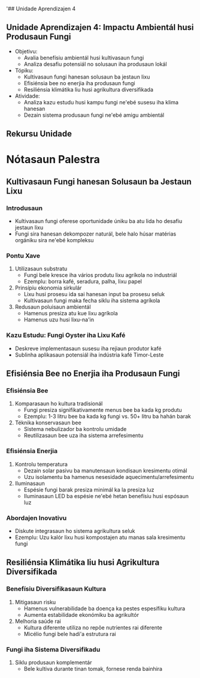 '## Unidade Aprendizajen 4

## Unidade Aprendizajen 4: Impactu Ambientál husi Produsaun Fungi 
- Objetivu:
  * Avalia benefísiu ambientál husi kultivasaun fungi
  * Analiza desafiu potensiál no solusaun iha produsaun lokál
- Tópiku:
  * Kultivasaun fungi hanesan solusaun ba jestaun lixu
  * Efisiénsia bee no enerjia iha produsaun fungi
  * Resiliénsia klimátika liu husi agrikultura diversifikada
- Atividade:
  * Analiza kazu estudu husi kampu fungi ne'ebé susesu iha klima hanesan
  * Dezain sistema produsaun fungi ne'ebé amigu ambientál

## Rekursu Unidade

# Nótasaun Palestra

## Kultivasaun Fungi hanesan Solusaun ba Jestaun Lixu

### Introdusaun
- Kultivasaun fungi oferese oportunidade úniku ba atu lida ho desafiu jestaun lixu
- Fungi sira hanesan dekompozer naturál, bele halo húsar matérias orgániku sira ne'ebé kompleksu

### Pontu Xave
1. Utilizasaun substratu
   - Fungi bele kresce iha vários produtu lixu agríkola no industriál
   - Ezemplu: borra kafé, seradura, palha, lixu papel
2. Prinsípiu ekonomia sirkulár
   - Lixu husi prosesu ida sai hanesan input ba prosesu seluk
   - Kultivasaun fungi maka fecha siklu iha sistema agríkola
3. Redusaun poluisaun ambientál
   - Hamenus presiza atu kue lixu agríkola
   - Hamenus uzu husi lixu-na'in

### Kazu Estudu: Fungi Oyster iha Lixu Kafé
- Deskreve implementasaun susesu iha rejiaun produtor kafé
- Sublinha aplikasaun potensiál iha indústria kafé Timor-Leste

## Efisiénsia Bee no Enerjia iha Produsaun Fungi

### Efisiénsia Bee
1. Komparasaun ho kultura tradisionál
   - Fungi presiza signifikativamente menus bee ba kada kg produtu
   - Ezemplu: 1-3 litru bee ba kada kg fungi vs. 50+ litru ba hahán barak
2. Téknika konservasaun bee
   - Sistema nebulizador ba kontrolu umidade
   - Reutilizasaun bee uza iha sistema arrefesimentu

### Efisiénsia Enerjia
1. Kontrolu temperatura
   - Dezain solar pasivu ba manutensaun kondisaun kresimentu otimál
   - Uzu isolamentu ba hamenus nesesidade aquecimentu/arrefesimentu
2. Iluminasaun
   - Espésie fungi barak presiza minimál ka la presiza luz
   - Iluminasaun LED ba espésie ne'ebé hetan benefísiu husi espósaun luz

### Abordajen Inovativu
- Diskute integrasaun ho sistema agrikultura seluk
- Ezemplu: Uzu kalór lixu husi kompostajen atu manas sala kresimentu fungi

## Resiliénsia Klimátika liu husi Agrikultura Diversifikada

### Benefísiu Diversifikasaun Kultura
1. Mitigasaun risku
   - Hamenus vulnerabilidade ba doença ka pestes espesífiku kultura
   - Aumenta estabilidade ekonómiku ba agrikultór
2. Melhoria saúde rai
   - Kultura diferente utiliza no repõe nutrientes rai diferente
   - Micélio fungi bele hadi'a estrutura rai

### Fungi iha Sistema Diversifikadu
1. Siklu produsaun komplementár
   - Bele kultiva durante tinan tomak, fornese renda bainhira